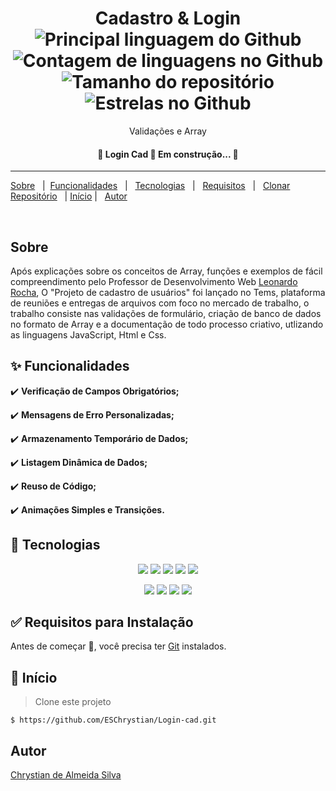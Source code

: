 <h1 align="center">Cadastro & Login <img alt="Principal linguagem do Github" src="https://img.shields.io/github/languages/top/ESChrystian/login-cad?color=56BEB8"/>
  <img alt="Contagem de linguagens no Github" src="https://img.shields.io/github/languages/count/ESChrystian/login-cad?color=56BEB8"/>
  <img alt="Tamanho do repositório" src="https://img.shields.io/github/repo-size/ESChrystian/login-cad?color=56BEB8"/>
 <img alt="Estrelas no Github" src="https://img.shields.io/github/stars/ESChrystian/login-cad?color=56BEB8" /></h1>
<p align=center>Validações e Array </p>

<h4 align="center"> 
	🚧  Login Cad 🚀 Em construção...  🚧
</h4> 
<hr>
<p>
  
  [Sobre](#sobre)  &#xa0; | &#xa0;[Funcionalidades](#sparkles-funcionalidades) &#xa0; |  &#xa0; [Tecnologias](#rocket-tecnologias) &#xa0;  | &#xa0; [Requisitos](#white_check_mark-requisitos-para-instalação) &#xa0; 
  | &#xa0; [Clonar Repositório](#rocket-tecnologias) &#xa0; | [Início](#checkered_flag-início) |
  &#xa0; [Autor](#autor)
  
 
</p>

<br>

## Sobre
 
Após explicações sobre os conceitos de Array, funções e exemplos de fácil compreendimento pelo Professor de Desenvolvimento Web [Leonardo Rocha](https://github.com/leonardossrocha), O "Projeto de cadastro de usuários" foi lançado no Tems, plataforma de reuniões e entregas de arquivos com foco no mercado de trabalho, o trabalho consiste nas validações de formulário, criação de banco de dados no formato de Array e a documentação de todo processo criativo, utlizando as linguagens JavaScript, Html e Css. 

## :sparkles: Funcionalidades

 ✔️ **Verificação de Campos Obrigatórios;**
 
 ✔️ **Mensagens de Erro Personalizadas;**
 
 ✔️ **Armazenamento Temporário de Dados;**
 
 ✔️ **Listagem Dinâmica de Dados;**

 ✔️ **Reuso de Código;**

 ✔️ **Animações Simples e Transições.**

## :rocket: Tecnologias ##


<p align="center">
<img align="" src="https://img.shields.io/badge/CSS3-1572B6?style=for-the-badge&logo=css3&logoColor=white">
<img align="" src="https://img.shields.io/badge/HTML5-E34F26?style=for-the-badge&logo=html5&logoColor=white">
<img align="" src="https://img.shields.io/badge/VSCode-0078D4?style=for-the-badge&logo=visual%20studio%20code&logoColor=white">
<img align="" src="https://img.shields.io/badge/GitHub-100000?style=for-the-badge&logo=github&logoColor=white">
<img align="" src="https://img.shields.io/badge/GIT-E44C30?style=for-the-badge&logo=git&logoColor=white ">
</p><p align="center">
<img src="https://img.shields.io/badge/javascript-%23323330.svg?style=for-the-badge&logo=javascript&logoColor=%23F7DF1E">
<img src="https://img.shields.io/badge/markdown-%23000000.svg?style=for-the-badge&logo=markdown&logoColor=white">
<img src="https://img.shields.io/badge/OneDrive-0078D4.svg?style=for-the-badge&logo=microsoftonedrive&logoColor=white">
<img src="https://img.shields.io/badge/linkedin-%230077B5.svg?style=for-the-badge&logo=linkedin&logoColor=white">
</p>  



## :white_check_mark: Requisitos para Instalação ##

Antes de começar :checkered_flag:, você precisa ter [Git](https://git-scm.com) instalados.

## :checkered_flag: Início ##
>  Clone este projeto
```
$ https://github.com/ESChrystian/Login-cad.git

```
## Autor ##
[Chrystian de Almeida Silva](https://github.com/ESChrystian)
